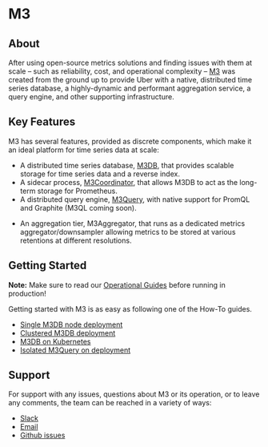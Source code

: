 # M3

## About

After using open-source metrics solutions and finding issues with them at scale – such as reliability, cost, and
operational complexity – [M3](https://github.com/m3db/m3) was created from the ground up to provide Uber with a
native, distributed time series database, a highly-dynamic and performant aggregation service, a query engine, and
other supporting infrastructure.

## Key Features

M3 has several features, provided as discrete components, which make it an ideal platform for time series data at scale:

* A distributed time series database, [M3DB](m3db/index.md), that provides scalable storage for time series data and a reverse index.
* A sidecar process, [M3Coordinator](integrations/prometheus.md), that allows M3DB to act as the long-term storage for Prometheus.
* A distributed query engine, [M3Query](m3query/index.md), with native support for PromQL and Graphite (M3QL coming soon).
<!-- Add M3Aggregator link -->
* An aggregation tier, M3Aggregator, that runs as a dedicated metrics aggregator/downsampler allowing metrics to be stored at various retentions at different resolutions.

## Getting Started

**Note:** Make sure to read our [Operational Guides](operational_guide/index.md) before running in production!

Getting started with M3 is as easy as following one of the How-To guides.

* [Single M3DB node deployment](how_to/single_node.md)
* [Clustered M3DB deployment](how_to/cluster_hard_way.md)
* [M3DB on Kubernetes](how_to/kubernetes.md)
* [Isolated M3Query on deployment](how_to/query.md)

## Support

For support with any issues, questions about M3 or its operation, or to leave any comments, the team can be
reached in a variety of ways:

* [Slack](http://bit.ly/m3slack)
* [Email](https://groups.google.com/forum/#!forum/m3db)
* [Github issues](https://github.com/m3db/m3/issues)
